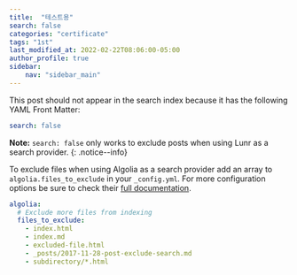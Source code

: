 ```yaml
---
title:  "테스트용"
search: false
categories: "certificate" 
tags: "1st"
last_modified_at: 2022-02-22T08:06:00-05:00
author_profile: true
sidebar:
    nav: "sidebar_main"
---
```


This post should not appear in the search index because it has the following YAML Front Matter:

```yaml
search: false
```

**Note:** `search: false` only works to exclude posts when using Lunr as a search provider.
{: .notice--info}

To exclude files when using Algolia as a search provider add an array to `algolia.files_to_exclude` in your `_config.yml`. For more configuration options be sure to check their [full documentation](https://community.algolia.com/jekyll-algolia/options.html).

```yaml
algolia:
  # Exclude more files from indexing
  files_to_exclude:
    - index.html
    - index.md
    - excluded-file.html
    - _posts/2017-11-28-post-exclude-search.md
    - subdirectory/*.html
```